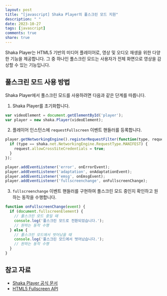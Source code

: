 ```yaml
---
layout: post
title: "[javascript] Shaka Player의 풀스크린 모드 지원"
description: " "
date: 2023-10-27
tags: [javascript]
comments: true
share: true
---
```


Shaka Player는 HTML5 기반의 미디어 플레이어로, 영상 및 오디오 재생을 위한 다양한 기능을 제공합니다. 그 중 하나인 풀스크린 모드는 사용자가 전체 화면으로 영상을 감상할 수 있는 기능입니다.

## 풀스크린 모드 사용 방법

Shaka Player에서 풀스크린 모드를 사용하려면 다음과 같은 단계를 따릅니다.

1. Shaka Player를 초기화합니다.

```javascript
var videoElement = document.getElementById('player');
var player = new shaka.Player(videoElement);
```

2. 플레이어 인스턴스에 `requestFullscreen` 이벤트 핸들러를 등록합니다.

```javascript
player.getNetworkingEngine().registerRequestFilter(function(type, request) {
  if (type == shaka.net.NetworkingEngine.RequestType.MANIFEST) {
    request.allowCrossSiteCredentials = true;
  }
});

player.addEventListener('error', onErrorEvent);
player.addEventListener('adaptation', onAdaptationEvent);
player.addEventListener('emsg', onEmsgEvent);
player.addEventListener('fullscreenchange', onFullscreenChange);
```

3. `fullscreenchange` 이벤트 핸들러를 구현하여 풀스크린 모드 중인지 확인하고 원하는 동작을 수행합니다.

```javascript
function onFullscreenChange(event) {
  if (document.fullscreenElement) {
    // 풀스크린 모드 중일 때
    console.log('풀스크린 모드로 전환되었습니다.');
    // 원하는 동작 수행
  } else {
    // 풀스크린 모드에서 벗어났을 때
    console.log('풀스크린 모드에서 벗어났습니다.');
    // 원하는 동작 수행
  }
}
```

## 참고 자료

- [Shaka Player 공식 문서](https://shaka-player-demo.appspot.com/docs/api/index.html)
- [HTML5 Fullscreen API](https://developer.mozilla.org/en-US/docs/Web/API/Fullscreen_API)